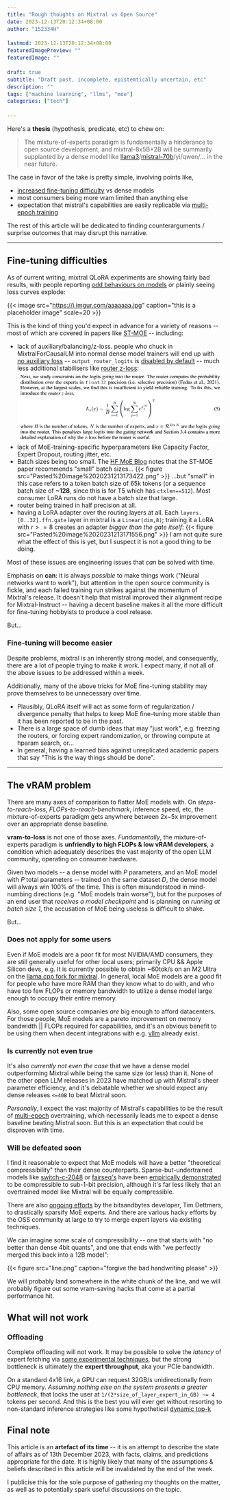 ```yaml
---
title: "Rough thoughts on Mixtral vs Open Source"
date: 2023-12-13T20:12:34+08:00
author: "152334H"

lastmod: 2023-12-13T20:12:34+08:00
featuredImagePreview: ""
featuredImage: ""

draft: true
subtitle: "Draft post, incomplete, epistemtically uncertain, etc"
description: ""
tags: ["machine learning", "llms", "moe"]
categories: ["tech"]

---
```


Here's a **thesis** (hypothesis, predicate, etc) to chew on:
> The mixture-of-experts paradigm is fundamentally a hinderance to open source development, and mixtral-8x5B+2B will be summarily supplanted by a dense model like [llama3](https://twitter.com/futuristflower/status/1716555972452184463)/[mistral-70b](https://techcrunch.com/2023/11/09/theres-something-going-on-with-ai-startups-in-france/)/yi/qwen/... in the near future.

<!--more-->

The case in favor of the take is pretty simple, involving points like,
* [increased fine-tuning difficulty]() vs dense models
* most consumers being more vram limited than anything else
* expectation that mistral's capabilities are easily replicable via [multi-epoch training](https://arxiv.org/abs/2305.16264)

The rest of this article will be dedicated to finding counterarguments / surprise outcomes that may disrupt this narrative.

---

## Fine-tuning difficulties

As of current writing, mixtral QLoRA experiments are showing fairly bad results, with people reporting [odd behaviours on models](https://old.reddit.com/r/LocalLLaMA/comments/18gz54r/llm_comparisontest_mixtral8x7b_mistral_decilm/) or plainly seeing loss curves explode:

{{< image src="https://i.imgur.com/aaaaaaa.jpg" caption="this is a placeholder image" scale=20 >}}

This is the kind of thing you'd expect in advance for a variety of reasons -- most of which are covered in papers like [ST-MOE](https://arxiv.org/pdf/2202.08906.pdf) -- including:
* lack of auxiliary/balancing/z-loss. people who chuck in MixtralForCausalLM into normal dense model trainers will end up with [no auxiliary loss](https://github.com/huggingface/transformers/blob/680c610f9733561fb09e21c0e6ed513d69564f56/src/transformers/models/mixtral/modeling_mixtral.py#L1243) -- `output_router_logits` is [disabled by default](https://huggingface.co/mistralai/Mixtral-8x7B-Instruct-v0.1/commit/3de0408ae8b591d9ac516a2384925dd98ebc66f4) -- much less additional stabilisers like [router z-loss]():
  ![](./Pasted%20image%2020231213170124.png)
* lack of MoE-training-specific hyperparameters like Capacity Factor, Expert Dropout, routing jitter, etc.
* Batch sizes being too small. The [HF MoE Blog](https://huggingface.co/blog/moe) notes that the ST-MOE paper recommends "small" batch sizes...
  {{< figure src="Pasted%20image%2020231213173422.png" >}}
  ...but "small" in this case refers to a token batch size of 65k tokens (or a sequence batch size of **~128**, since this is for T5 which has `ctxlen==512`). Most consumer LoRA runs do not have a batch size that large.
* router being trained in half precision at all. 
* having a LoRA adapter over the routing layers at all. Each `layers.[0..32].ffn.gate` layer in mixtral is a `Linear(dim,8)`; training it a LoRA with $r>=8$ creates an adapter *bigger than the gate itself*:
  {{< figure src="Pasted%20image%2020231213171556.png" >}}
  I am not quite sure what the effect of this is yet, but I suspect it is not a good thing to be doing.

Most of these issues are engineering issues that _can_ be solved with time.

Emphasis on **can**: it is always _possible_ to make things work ("Neural networks want to work"), but attention in the open source community is fickle, and each failed training run strikes against the momentum of Mixtral's release. It doesn't help that mistral improved their alignment recipe for Mixtral-Instruct -- having a decent baseline makes it all the more difficult for fine-tuning hobbyists to produce a cool release.

But...

### Fine-tuning will become easier

Despite problems, mixtral is an inherently strong model, and consequently, there are a lot of people trying to make it work. I expect many, if not all of the above issues to be addressed within a week.

Additionally, many of the above tricks for MoE fine-tuning stability may prove themselves to be unnecessary over time.
  * Plausibly, QLoRA itself will act as some form of regularization / divergence penalty that helps to keep MoE fine-tuning more stable than it has been reported to be in the past.
  * There is a large space of dumb ideas that may "just work", e.g. freezing the routers, or forcing expert randomization, or throwing compute at hparam search, or...
  * In general, having a learned bias against unreplicated academic papers that say "This is the way things should be done".

---

## The vRAM problem
There are many axes of comparison to flatter MoE models with. On _steps-to-reach-loss_, _FLOPs-to-reach-benchmark_, inference speed, etc, the mixture-of-experts paradigm gets anywhere between 2x~5x improvement over an appropriate dense baseline.

**vram-to-loss** is not one of those axes. *Fundamentally*, the mixture-of-experts paradigm is __unfriendly to high FLOPs & low vRAM developers__, a condition which adequately describes the vast majority of the open LLM community, operating on consumer hardware.

Given two models -- a dense model with _P_ parameters, and an MoE model with _P_ total parameters -- trained on the same dataset _D_, the dense model will always win 100% of the time. This is often misunderstood in mind-numbing directions (e.g. "MoE models train worse"), but for the purposes of an end user that _receives a model checkpoint_ and is planning on _running at batch size 1_, the accusation of MoE being useless is difficult to shake.

But...
### Does not apply for some users

Even if MoE models are a poor fit for most NVIDIA/AMD consumers, they are still generally useful for other local users; primarily CPU && Apple Silicon devs, e.g. It is currently possible to obtain ~60tok/s on an M2 Ultra on the [llama.cpp fork for mixtral](https://github.com/ggerganov/llama.cpp/pull/4406). In general, local MoE models are a good fit for people who have more RAM than they know what to do with, and who have too few FLOPs or memory bandwidth to utilize a dense model large enough to occupy their entire memory.

Also, some open source companies _are_ big enough to afford datacenters. For those people, MoE models are a pareto improvement on memory bandwidth || FLOPs required for capabilities, and it's an obvious benefit to be using them when decent integrations with e.g. [vllm](https://github.com/vllm-project/vllm) already exist.
### Is currently not even true

It's also *currently not even the case* that we have a dense model outperforming Mixtral while being the same size (or less) than it. None of the other open LLM releases in 2023 have matched up with Mistral's sheer parameter efficiency, and it's debatable whether we should expect any dense releases `<=40B` to beat Mixtral soon.

_Personally_, I expect the vast majority of Mistral's capabilities to be the result of [multi-epoch](https://arxiv.org/abs/2305.16264) overtraining, which necessarily leads me to expect a dense baseline beating Mixtral soon. But this is an expectation that could be disproven with time.
### Will be defeated soon

I find it reasonable to expect that MoE models will have a better "theoretical compressibility" than their dense counterparts. Sparse-but-undertrained models like [switch-c-2048](https://huggingface.co/google/switch-c-2048) or [fairseq's](https://github.com/facebookresearch/fairseq/blob/main/examples/moe_lm/model_card.md) have been [empirically demonstrated](https://arxiv.org/abs/2310.16795) to be compressible to sub-1-bit precision, although it's far less likely that an overtrained model like Mixtral will be equally compressible.

There are also [ongoing efforts](https://twitter.com/georgejrjrjr/status/1734633927275380861) by the bitsandbytes developer, Tim Dettmers, to drastically sparsify MoE experts. And there are various hacky efforts by the OSS community at large to try to merge expert layers via existing techniques. 

We can imagine some scale of compressibility -- one that starts with "no better than dense 4bit quants", and one that ends with "we perfectly merged this back into a 12B model":

{{< figure src="line.png" caption="forgive the bad handwriting please" >}}

We will probably land somewhere in the white chunk of the line, and we will probably figure out some vram-saving hacks that come at a partial performance hit.

## What will not work

### Offloading

Complete offloading will not work. It may be possible to solve the _latency_ of expert fetching via [some experimental techniques](https://arxiv.org/abs/2308.12066), but the strong bottleneck is ultimately the **expert throughput**, aka your PCIe bandwidth.

On a standard 4x16 link, a GPU can request 32GB/s unidirectionally from CPU memory. _Assuming nothing else on the system presents a greater bottleneck_, that locks the user at `1/(2*size_of_layer_expert_in_GB) ~= 4` tokens per second. And this is the best you will ever get without resorting to non-standard inference strategies like some hypothetical [dynamic top-k](https://github.com/ggerganov/llama.cpp/pull/4406#issuecomment-1853289262)







## Final note

This article is an **artefact of its time** -- it is an attempt to describe the state of affairs as of 13th December 2023, with facts, claims, and predictions appropriate for the date. It is highly likely that many of the assumptions & beliefs described in this article will be invalidated by the end of the week.

I publicise this for the sole purpose of gathering my thoughts on the matter, as well as to potentially spark useful discussions on the topic.
